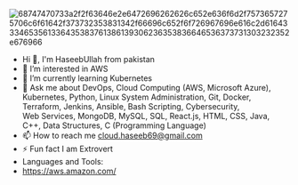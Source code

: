 ![68747470733a2f2f63646e2e6472696262626c652e636f6d2f7573657275706c6f61642f373732353831342f66696c652f6f726967696e616c2d61643334653561336435383761386139306236353836646536373731303232352e676966](https://github.com/HaseebUllah-DevOps/HaseebUllah-DevOps/assets/161103272/713b1159-bec6-4f65-865a-15ff8a7f9cfb)
                                                                                                                 
- Hi 👋, I'm  HaseebUllah from pakistan 
- 👀 I’m interested in AWS                                                             
- 🌱 I’m currently learning Kubernetes
- 💬 Ask me about DevOps, Cloud Computing (AWS, Microsoft Azure), Kubernetes, Python, Linux System Administration, Git, Docker, Terraform, Jenkins, Ansible, Bash Scripting, Cybersecurity,  
 Web Services, MongoDB, MySQL, SQL, React.js, HTML, CSS, Java, C++, Data Structures, C (Programming Language)  
- 📫 How to reach me cloud.haseeb69@gmail.com
- ⚡ Fun fact I am Extrovert
- Languages and Tools:
- https://aws.amazon.com/
  



<!---
HaseebUllah-DevOps/HaseebUllah-DevOps is a ✨ special ✨ repository because its `README.md` (this file) appears on your GitHub profile.
You can click the Preview link to take a look at your changes.
--->
